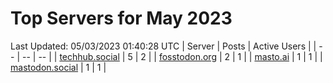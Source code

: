 # Top Servers for May 2023
Last Updated: 05/03/2023 01:40:28 UTC
| Server | Posts | Active Users |
| -- | -- | -- |
| [techhub.social](https://techhub.social/tags/PowerShell) | 5 | 2 |
| [fosstodon.org](https://fosstodon.org/tags/PowerShell) | 2 | 1 |
| [masto.ai](https://masto.ai/tags/PowerShell) | 1 | 1 |
| [mastodon.social](https://mastodon.social/tags/PowerShell) | 1 | 1 |
